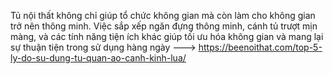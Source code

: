 Tủ nội thất không chỉ giúp tổ chức không gian mà còn làm cho không gian trở nên thông minh. Việc sắp xếp ngăn đựng thông minh, cánh tủ trượt mịn màng, và các tính năng tiện ích khác giúp tối ưu hóa không gian và mang lại sự thuận tiện trong sử dụng hàng ngày
--->
https://beenoithat.com/top-5-ly-do-su-dung-tu-quan-ao-canh-kinh-lua/
